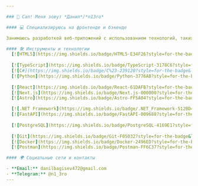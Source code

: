 ```yaml
---

### 👋 Сап! Меня зовут *Данил*/*n13ro*

#### 💻 Специализируюсь на фронтенде и бэкенде

Занимаюсь разработкой веб-приложений с использованием технологий, таких как TypeScript, C#, Python и их фреймворки.

#### 🛠 Инструменты и технологии
  [![HTML5](https://img.shields.io/badge/HTML5-E34F26?style=for-the-badge&logo=html5&logoColor=white)](https://developer.mozilla.org/en-US/docs/Web/HTML) [![CSS3](https://img.shields.io/badge/CSS3-1572B6?style=for-the-badge&logo=css3&logoColor=white)](https://developer.mozilla.org/en-US/docs/Web/CSS) [![JavaScript](https://img.shields.io/badge/JavaScript-F7DF1E?style=for-the-badge&logo=javascript&logoColor=white)](https://developer.mozilla.org/en-US/docs/Web/JavaScript)
  
  [![TypeScript](https://img.shields.io/badge/TypeScript-3178C6?style=for-the-badge&logo=TypeScript&logoColor=white)](https://www.typescriptlang.org/)
  [![C#](https://img.shields.io/badge/C%23-239120?style=for-the-badge&logo=c-sharp&logoColor=white)](https://docs.microsoft.com/en-us/dotnet/csharp/)
  [![Python](https://img.shields.io/badge/Python-3776AB?style=for-the-badge&logo=python&logoColor=white)](https://www.python.org/)
  
  [![React](https://img.shields.io/badge/React-61DAFB?style=for-the-badge&logo=react&logoColor=white)](https://reactjs.org/) [![React Query](https://img.shields.io/badge/React_Query-FF4154?style=for-the-badge&logo=react-query&logoColor=white)](https://react-query.tanstack.com/) [![Axios](https://img.shields.io/badge/Axios-5A29E4?style=for-the-badge&logo=axios&logoColor=white)](https://axios-http.com/)
  [![Next.js](https://img.shields.io/badge/Next.js-000000?style=for-the-badge&logo=next.js&logoColor=white)](https://nextjs.org/)
  [![Astro](https://img.shields.io/badge/Astro-FF5A04?style=for-the-badge&logo=astro&logoColor=white)](https://astro.build/)

  [![.NET Framework](https://img.shields.io/badge/.NET_Framework-512BD4?style=for-the-badge&logo=.net&logoColor=white)](https://dotnet.microsoft.com/)
  [![FastAPI](https://img.shields.io/badge/FastAPI-009688?style=for-the-badge&logo=fastapi&logoColor=white)](https://fastapi.tiangolo.com/)
  
  [![PostgreSQL](https://img.shields.io/badge/PostgreSQL-4169E1?style=for-the-badge&logo=postgresql&logoColor=white)](https://www.postgresql.org/)
  
  [![Git](https://img.shields.io/badge/Git-F05032?style=for-the-badge&logo=git&logoColor=white)](https://git-scm.com/)
  [![Docker](https://img.shields.io/badge/Docker-2496ED?style=for-the-badge&logo=docker&logoColor=white)](https://www.docker.com/)
  [![Postman](https://img.shields.io/badge/Postman-FF6C37?style=for-the-badge&logo=postman&logoColor=white)](https://www.postman.com/)

#### 🌍 Социальные сети и контакты

- **Email:** danilbagisev472@gmail.com
- **Telegram:** @n1_3ro
---
```

